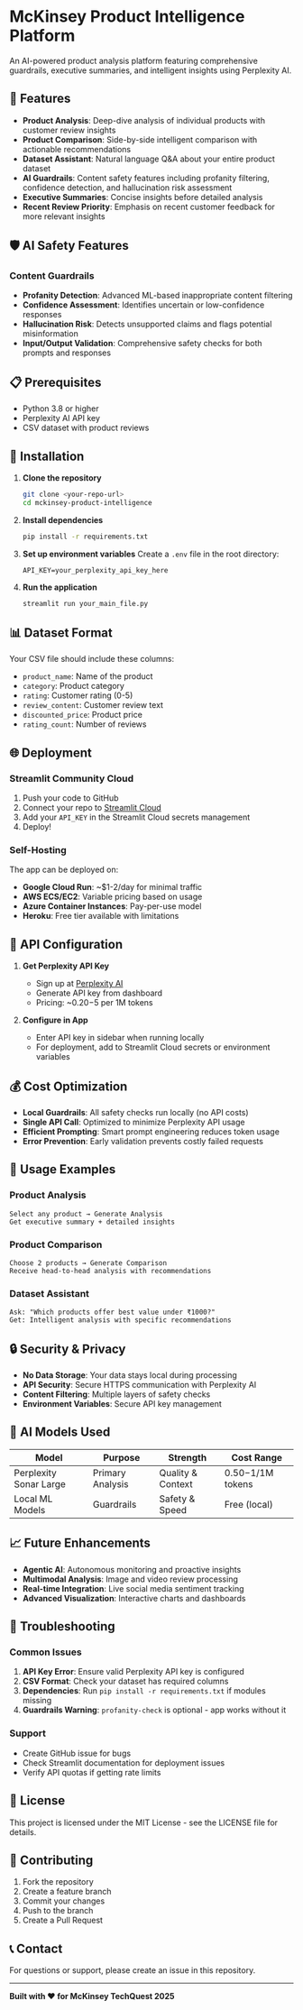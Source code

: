 # McKinsey Product Intelligence Platform

An AI-powered product analysis platform featuring comprehensive guardrails, executive summaries, and intelligent insights using Perplexity AI.

## 🚀 Features

- **Product Analysis**: Deep-dive analysis of individual products with customer review insights
- **Product Comparison**: Side-by-side intelligent comparison with actionable recommendations
- **Dataset Assistant**: Natural language Q&A about your entire product dataset
- **AI Guardrails**: Content safety features including profanity filtering, confidence detection, and hallucination risk assessment
- **Executive Summaries**: Concise insights before detailed analysis
- **Recent Review Priority**: Emphasis on recent customer feedback for more relevant insights

## 🛡️ AI Safety Features

### Content Guardrails
- **Profanity Detection**: Advanced ML-based inappropriate content filtering
- **Confidence Assessment**: Identifies uncertain or low-confidence responses
- **Hallucination Risk**: Detects unsupported claims and flags potential misinformation
- **Input/Output Validation**: Comprehensive safety checks for both prompts and responses

## 📋 Prerequisites

- Python 3.8 or higher
- Perplexity AI API key
- CSV dataset with product reviews

## 🔧 Installation

1. **Clone the repository**
   ```bash
   git clone <your-repo-url>
   cd mckinsey-product-intelligence
   ```

2. **Install dependencies**
   ```bash
   pip install -r requirements.txt
   ```

3. **Set up environment variables**
   Create a `.env` file in the root directory:
   ```
   API_KEY=your_perplexity_api_key_here
   ```

4. **Run the application**
   ```bash
   streamlit run your_main_file.py
   ```

## 📊 Dataset Format

Your CSV file should include these columns:
- `product_name`: Name of the product
- `category`: Product category
- `rating`: Customer rating (0-5)
- `review_content`: Customer review text
- `discounted_price`: Product price
- `rating_count`: Number of reviews

## 🌐 Deployment

### Streamlit Community Cloud
1. Push your code to GitHub
2. Connect your repo to [Streamlit Cloud](https://share.streamlit.io/)
3. Add your `API_KEY` in the Streamlit Cloud secrets management
4. Deploy!

### Self-Hosting
The app can be deployed on:
- **Google Cloud Run**: ~$1-2/day for minimal traffic
- **AWS ECS/EC2**: Variable pricing based on usage
- **Azure Container Instances**: Pay-per-use model
- **Heroku**: Free tier available with limitations

## 🔑 API Configuration

1. **Get Perplexity API Key**
   - Sign up at [Perplexity AI](https://perplexity.ai/)
   - Generate API key from dashboard
   - Pricing: ~$0.20-$5 per 1M tokens

2. **Configure in App**
   - Enter API key in sidebar when running locally
   - For deployment, add to Streamlit Cloud secrets or environment variables

## 💰 Cost Optimization

- **Local Guardrails**: All safety checks run locally (no API costs)
- **Single API Call**: Optimized to minimize Perplexity API usage
- **Efficient Prompting**: Smart prompt engineering reduces token usage
- **Error Prevention**: Early validation prevents costly failed requests

## 🎯 Usage Examples

### Product Analysis
```
Select any product → Generate Analysis
Get executive summary + detailed insights
```

### Product Comparison
```
Choose 2 products → Generate Comparison
Receive head-to-head analysis with recommendations
```

### Dataset Assistant
```
Ask: "Which products offer best value under ₹1000?"
Get: Intelligent analysis with specific recommendations
```

## 🔒 Security & Privacy

- **No Data Storage**: Your data stays local during processing
- **API Security**: Secure HTTPS communication with Perplexity AI
- **Content Filtering**: Multiple layers of safety checks
- **Environment Variables**: Secure API key management

## 🤖 AI Models Used

| Model | Purpose | Strength | Cost Range |
|-------|---------|----------|------------|
| Perplexity Sonar Large | Primary Analysis | Quality & Context | $0.50-$1/1M tokens |
| Local ML Models | Guardrails | Safety & Speed | Free (local) |

## 📈 Future Enhancements

- **Agentic AI**: Autonomous monitoring and proactive insights
- **Multimodal Analysis**: Image and video review processing
- **Real-time Integration**: Live social media sentiment tracking
- **Advanced Visualization**: Interactive charts and dashboards

## 🐛 Troubleshooting

### Common Issues
1. **API Key Error**: Ensure valid Perplexity API key is configured
2. **CSV Format**: Check your dataset has required columns
3. **Dependencies**: Run `pip install -r requirements.txt` if modules missing
4. **Guardrails Warning**: `profanity-check` is optional - app works without it

### Support
- Create GitHub issue for bugs
- Check Streamlit documentation for deployment issues
- Verify API quotas if getting rate limits

## 📄 License

This project is licensed under the MIT License - see the LICENSE file for details.

## 🤝 Contributing

1. Fork the repository
2. Create a feature branch
3. Commit your changes
4. Push to the branch
5. Create a Pull Request

## 📞 Contact

For questions or support, please create an issue in this repository.

---

**Built with ❤️ for McKinsey TechQuest 2025**
